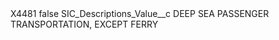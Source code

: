 <?xml version="1.0" encoding="UTF-8"?>
<CustomMetadata xmlns="http://soap.sforce.com/2006/04/metadata" xmlns:xsi="http://www.w3.org/2001/XMLSchema-instance" xmlns:xsd="http://www.w3.org/2001/XMLSchema">
    <label>X4481</label>
    <protected>false</protected>
    <values>
        <field>SIC_Descriptions_Value__c</field>
        <value xsi:type="xsd:string">DEEP SEA PASSENGER TRANSPORTATION, EXCEPT FERRY</value>
    </values>
</CustomMetadata>
